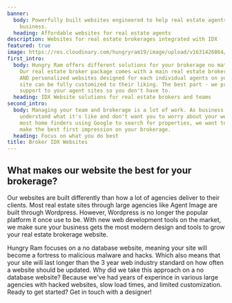 ```yaml
---
banner:
  body: Powerfully built websites engineered to help real estate agents scale their
    business.
  heading: Affordable websites for real estate agents
description: Websites for real estate brokerages integrated with IDX
featured: true
image: https://res.cloudinary.com/hungryram19/image/upload/v1631426864/hungryram/real-estate-theme.jpg
first_intro:
  body: Hungry Ram offers different solutions for your brokerage no matter the size.
    Our real estate broker package comes with a main real estate brokerage website
    AND personalized websites designed for each individual agents on your team. Each
    site can be fully customized to their liking. The best part - we provide full
    support to your agent sites so you don't have to.
  heading: IDX Website solutions for real estate brokers and teams
second_intro:
  body: Managing your team and brokerage is a lot of work. As business owners, we
    understand what it's like and don't want you to worry about your website. With
    most home finders using Google to search for properties, we want to ensure we
    make the best first impression on your brokerage.
  heading: Focus on what you do best
title: Broker IDX Websites
---
```

## What makes our website the best for your brokerage?
Our websites are built differently than how a lot of agencies deliver to their clients. Most real estate sites through large agencies like Agent Image are built through Wordpress. However, Wordpress is no longer the popular platform it once use to be. With new web development tools on the market, we make sure your business gets the most modern design and tools to grow your real estate brokerage website.

Hungry Ram focuses on a no database website, meaning your site will become a fortress to malicious malware and hacks. Which also means that your site will last longer than the 3 year web industry standard on how often a website should be updated. Why did we take this approach on a no database website? Because we've had years of experince in various large agencies with hacked websites, slow load times, and limited customization. Ready to get started? Get in touch with a designer!